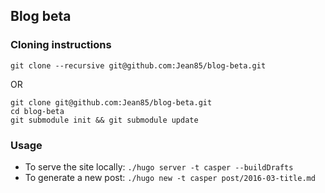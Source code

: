 ## Blog beta

### Cloning instructions
```
git clone --recursive git@github.com:Jean85/blog-beta.git
```
OR 
```
git clone git@github.com:Jean85/blog-beta.git
cd blog-beta
git submodule init && git submodule update
```

### Usage
 * To serve the site locally: `./hugo server -t casper --buildDrafts`
 * To generate a new post: `./hugo new -t casper post/2016-03-title.md`
